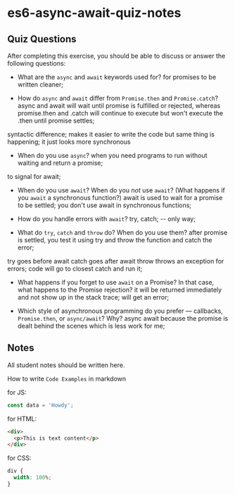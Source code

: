 # es6-async-await-quiz-notes

## Quiz Questions

After completing this exercise, you should be able to discuss or answer the following questions:

- What are the `async` and `await` keywords used for?
  for promises to be written cleaner;

- How do `async` and `await` differ from `Promise.then` and `Promise.catch`?
  async and await will wait until promise is fulfilled or rejected, whereas promise.then and .catch will continue to execute but won't execute the .then until promise settles;

syntactic difference; makes it easier to write the code but same thing is happening; it just looks more synchronous

- When do you use `async`?
  when you need programs to run without waiting and return a promise;

to signal for await;

- When do you use `await`? When do you _not_ use `await`? (What happens if you `await` a synchronous function?)
  await is used to wait for a promise to be settled;
  you don't use await in synchronous functions;

- How do you handle errors with `await`?
  try, catch; -- only way;

- What do `try`, `catch` and `throw` do? When do you use them?
  after promise is settled, you test it using try and throw the function and catch the error;

try goes before await
catch goes after await
throw throws an exception for errors; code will go to closest catch and run it;

- What happens if you forget to use `await` on a Promise? In that case, what happens to the Promise rejection?
  it will be returned immediately and not show up in the stack trace; will get an error;

- Which style of asynchronous programming do you prefer — callbacks, `Promise.then`, or `async/await`? Why?
  async await because the promise is dealt behind the scenes which is less work for me;

## Notes

All student notes should be written here.

How to write `Code Examples` in markdown

for JS:

```javascript
const data = 'Howdy';
```

for HTML:

```html
<div>
  <p>This is text content</p>
</div>
```

for CSS:

```css
div {
  width: 100%;
}
```
